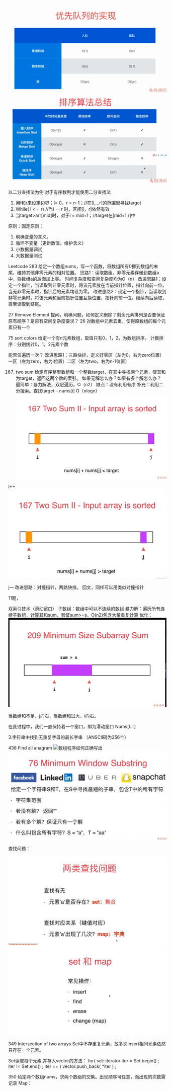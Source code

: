 

 
![数组程序如何正确写出](https://github.com/csmaterial/phototest/blob/master/photo/1.png)
![数组程序如何正确写出](https://github.com/csmaterial/phototest/blob/master/photo/2.png)


以二分查找法为例
对于有序数列才能使用二分查找法
1.	用l和r来设定边界；l= 0，r = n-1；//在[l,…r]的范围里寻找target
2.	While( l < = r) //当l ==r 时，区间[l，r]依然有效
3.	当target>arr[mid]时，对于l = mid+1；//target在[mid+1,r]中

原则：固定原则：

1.	明确变量的含义。
2.	循环不变量（更新数值，维护含义）
3.	小数据量调试
4.	大数据量测试

Leetcode 283
给定一个数组nums，写一个函数，将数组所有0挪到数组的末尾，维持其他非零元素的相对位置。
思路1：读取数组，非零元素存储到数组a中，将数组a的后面加上零。
时间复杂度和空间复杂度均为O（n）
改进思路1：设定一个指针，当读取到非零元素时，将该元素放在当前指针位置，指针向前一位。当无非零元素时，指针后的元素均设为零。
改进思路2：设定一个指针，当读取到非零元素时，将该元素和当前指针位置互换位置，指针向前一位。继续向后读取，直至读取到结尾。

27 Remove Element
提问，明确问题，如何定义删除？剩余元素排列是否要保证原有顺序？是否有空间复杂度要求？
26 对数组中元素去重，使得原数组的每个元素只有一个


75 sort colors 给定一个有n元素数组，取值只有0，1，2，为数组排序。
计数排序：分别统计0，1，2元素个数

能否仅遍历一次？
改进思路1：三路快排，定义好零区（左为0，右为zero位置）一区（左为zero，右为i位置）二区（左为two，右为n-1位置）


167. two sum
给定有序整型数组和一个整数target，在其中寻找两个元素，使其和为target，返回这两个数的索引。
如果无解怎么办？如果有多个解怎么办？
最简单：暴力解法，双层遍历，O（n2）
缺点：没有利用有序
补充：利用二分搜索。查找target – nums[i]  O（nlogn）
 ![数组程序如何正确写出](https://github.com/csmaterial/phototest/blob/master/photo/3.png)

I++
 ![数组程序如何正确写出](https://github.com/csmaterial/phototest/blob/master/photo/4.png)

j—
 改进思路：对撞指针，两路快排。
回文，同样可以用类似对撞指针

11题，


双索引技术（滑动窗口）
子数组：数组中可以不连续的数组
暴力解：遍历所有连续子数组，计算其和sum，验证sum>=s，O(n2)包含大量重复计算
优化：
 ![数组程序如何正确写出](https://github.com/csmaterial/phototest/blob/master/photo/5.png)

当数组和不足，j向右，当数组和过大，i向右。

在此过程中，我们一直保持着一个窗口，即为滑动窗口
Nums[l..r]

3.字符串中找到无重复字母的最长字串
（ANSCII码为256个）

438 Find all anagram
 ![数组程序如何正确写出](https://github.com/csmaterial/phototest/blob/master/photo/6.png)
![数组程序如何正确写出](https://github.com/csmaterial/phototest/blob/master/photo/7.png)

查找问题：
 
 ![数组程序如何正确写出](https://github.com/csmaterial/phototest/blob/master/photo/8.png)
![数组程序如何正确写出](https://github.com/csmaterial/phototest/blob/master/photo/9.png)


349 Intersection of two arrays
Set中不存重复元素，故多次insert相同元素依然只存在一个元素。

Set读取每个元素,并存入vector的方法：
for( set<int>::iterator iter = Set.begin() ; iter != Set.end() ; iter ++ )
	vector.push_back( *iter ) ;

350 给定两个数组nums，求两个数组的交集。出现顺序可任意，而出现的次数需记录
Map：

